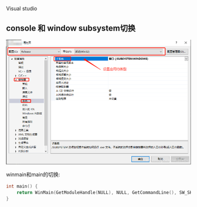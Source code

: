 Visual studio

## console 和 window subsystem切换

![switch subsystem](../../rc/visualstudio_subsystem_switch.png)

winmain和main的切换:

```c++
int main() { 
	return WinMain(GetModuleHandle(NULL), NULL, GetCommandLine(), SW_SHOW); 
} 
```

